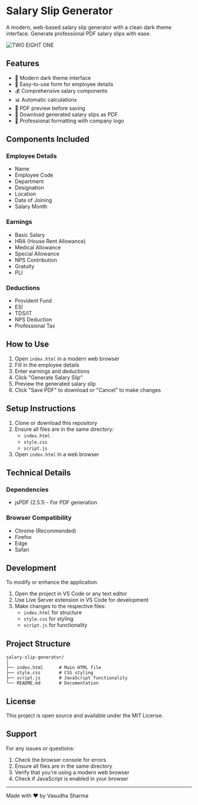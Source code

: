  # Salary Slip Generator

A modern, web-based salary slip generator with a clean dark theme interface. Generate professional PDF salary slips with ease.

![TWO EIGHT ONE](logo.png)

## Features

- 🌙 Modern dark theme interface
- 📝 Easy-to-use form for employee details
- 💰 Comprehensive salary components
- 📊 Automatic calculations
- 👀 PDF preview before saving
- 💾 Download generated salary slips as PDF
- 🎨 Professional formatting with company logo

## Components Included

### Employee Details
- Name
- Employee Code
- Department
- Designation
- Location
- Date of Joining
- Salary Month

### Earnings
- Basic Salary
- HRA (House Rent Allowance)
- Medical Allowance
- Special Allowance
- NPS Contribution
- Gratuity
- PLI

### Deductions
- Provident Fund
- ESI
- TDS/IT
- NPS Deduction
- Professional Tax

## How to Use

1. Open `index.html` in a modern web browser
2. Fill in the employee details
3. Enter earnings and deductions
4. Click "Generate Salary Slip"
5. Preview the generated salary slip
6. Click "Save PDF" to download or "Cancel" to make changes

## Setup Instructions

1. Clone or download this repository
2. Ensure all files are in the same directory:
   - `index.html`
   - `style.css`
   - `script.js`
3. Open `index.html` in a web browser

## Technical Details

### Dependencies
- jsPDF (2.5.1) - For PDF generation

### Browser Compatibility
- Chrome (Recommended)
- Firefox
- Edge
- Safari

## Development

To modify or enhance the application:
1. Open the project in VS Code or any text editor
2. Use Live Server extension in VS Code for development
3. Make changes to the respective files:
   - `index.html` for structure
   - `style.css` for styling
   - `script.js` for functionality

## Project Structure

```
salary-slip-generator/
│
├── index.html      # Main HTML file
├── style.css       # CSS styling
├── script.js       # JavaScript functionality
└── README.md       # Documentation
```

## License

This project is open source and available under the MIT License.

## Support

For any issues or questions:
1. Check the browser console for errors
2. Ensure all files are in the same directory
3. Verify that you're using a modern web browser
4. Check if JavaScript is enabled in your browser

---

Made with ❤️ by Vasudha Sharma 

